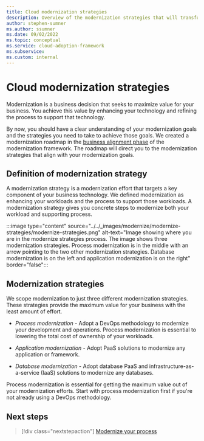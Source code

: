 ```yaml
---
title: Cloud modernization strategies
description: Overview of the modernization strategies that will transform your business and maximize value.
author: stephen-sumner
ms.author: ssumner
ms.date: 09/02/2022
ms.topic: conceptual
ms.service: cloud-adoption-framework
ms.subservice:
ms.custom: internal
---
```


# Cloud modernization strategies

Modernization is a business decision that seeks to maximize value for your business. You achieve this value by enhancing your technology and refining the process to support that technology.

By now, you should have a clear understanding of your modernization goals and the strategies you need to take to achieve those goals. We created a modernization roadmap in the [business alignment phase](../business-alignment/index.md) of the modernization framework. The roadmap will direct you to the modernization strategies that align with your modernization goals.

## Definition of modernization strategy

A modernization strategy is a modernization effort that targets a key component of your business technology. We defined modernization as enhancing your workloads and the process to support those workloads. A modernization strategy gives you concrete steps to modernize both your workload and supporting process.

:::image type="content" source="../../_images/modernize/modernize-strategies/modernize-strategies.png" alt-text="Image showing where you are in the modernize strategies process. The image shows three modernization strategies. Process modernization is in the middle with an arrow pointing to the two other modernization strategies. Database modernization is on the left and application modernization is on the right" border="false":::

## Modernization strategies

We scope modernization to just three different modernization strategies. These strategies provide the maximum value for your business with the least amount of effort.

- *Process modernization* - Adopt a DevOps methodology to modernize your development and operations. Process modernization is essential to lowering the total cost of ownership of your workloads.

- *Application modernization* - Adopt PaaS solutions to modernize any application or framework.

- *Database modernization* - Adopt database PaaS and infrastructure-as-a-service (IaaS) solutions to modernize any databases.

Process modernization is essential for getting the maximum value out of your modernization efforts. Start with process modernization first if you're not already using a DevOps methodology.

## Next steps

> [!div class="nextstepaction"]
> [Modernize your process](../modernize-strategies/process-modernization.md)
